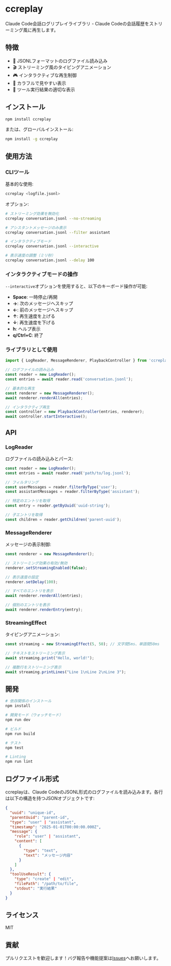 # ccreplay

Claude Code会話ログリプレイライブラリ - Claude Codeの会話履歴をストリーミング風に再生します。

## 特徴

- 📜 JSONLフォーマットのログファイル読み込み
- 🎬 ストリーミング風のタイピングアニメーション
- 🎮 インタラクティブな再生制御
- 🎨 カラフルで見やすい表示
- 🔧 ツール実行結果の適切な表示

## インストール

```bash
npm install ccreplay
```

または、グローバルインストール:

```bash
npm install -g ccreplay
```

## 使用方法

### CLIツール

基本的な使用:
```bash
ccreplay <logfile.jsonl>
```

オプション:
```bash
# ストリーミング効果を無効化
ccreplay conversation.jsonl --no-streaming

# アシスタントメッセージのみ表示
ccreplay conversation.jsonl --filter assistant

# インタラクティブモード
ccreplay conversation.jsonl --interactive

# 表示速度の調整（ミリ秒）
ccreplay conversation.jsonl --delay 100
```

### インタラクティブモードの操作

`--interactive`オプションを使用すると、以下のキーボード操作が可能:

- **Space**: 一時停止/再開
- **→**: 次のメッセージへスキップ
- **←**: 前のメッセージへスキップ
- **↑**: 再生速度を上げる
- **↓**: 再生速度を下げる
- **h**: ヘルプ表示
- **q/Ctrl+C**: 終了

### ライブラリとして使用

```typescript
import { LogReader, MessageRenderer, PlaybackController } from 'ccreplay';

// ログファイルの読み込み
const reader = new LogReader();
const entries = await reader.read('conversation.jsonl');

// 基本的な再生
const renderer = new MessageRenderer();
await renderer.renderAll(entries);

// インタラクティブ再生
const controller = new PlaybackController(entries, renderer);
await controller.startInteractive();
```

## API

### LogReader

ログファイルの読み込みとパース:

```typescript
const reader = new LogReader();
const entries = await reader.read('path/to/log.jsonl');

// フィルタリング
const userMessages = reader.filterByType('user');
const assistantMessages = reader.filterByType('assistant');

// 特定のエントリを取得
const entry = reader.getByUuid('uuid-string');

// 子エントリを取得
const children = reader.getChildren('parent-uuid');
```

### MessageRenderer

メッセージの表示制御:

```typescript
const renderer = new MessageRenderer();

// ストリーミング効果の有効/無効
renderer.setStreamingEnabled(false);

// 表示速度の設定
renderer.setDelay(100);

// すべてのエントリを表示
await renderer.renderAll(entries);

// 個別のエントリを表示
await renderer.renderEntry(entry);
```

### StreamingEffect

タイピングアニメーション:

```typescript
const streaming = new StreamingEffect(5, 50); // 文字間5ms、単語間50ms

// テキストをストリーミング表示
await streaming.print("Hello, world!");

// 複数行をストリーミング表示
await streaming.printLines("Line 1\nLine 2\nLine 3");
```

## 開発

```bash
# 依存関係のインストール
npm install

# 開発モード（ウォッチモード）
npm run dev

# ビルド
npm run build

# テスト
npm test

# Linting
npm run lint
```

## ログファイル形式

ccreplayは、Claude CodeのJSONL形式のログファイルを読み込みます。各行は以下の構造を持つJSONオブジェクトです:

```json
{
  "uuid": "unique-id",
  "parentUuid": "parent-id",
  "type": "user" | "assistant",
  "timestamp": "2025-01-01T00:00:00.000Z",
  "message": {
    "role": "user" | "assistant",
    "content": [
      {
        "type": "text",
        "text": "メッセージ内容"
      }
    ]
  },
  "toolUseResult": {
    "type": "create" | "edit",
    "filePath": "/path/to/file",
    "stdout": "実行結果"
  }
}
```

## ライセンス

MIT

## 貢献

プルリクエストを歓迎します！バグ報告や機能提案は[Issues](https://github.com/yourname/ccreplay/issues)へお願いします。